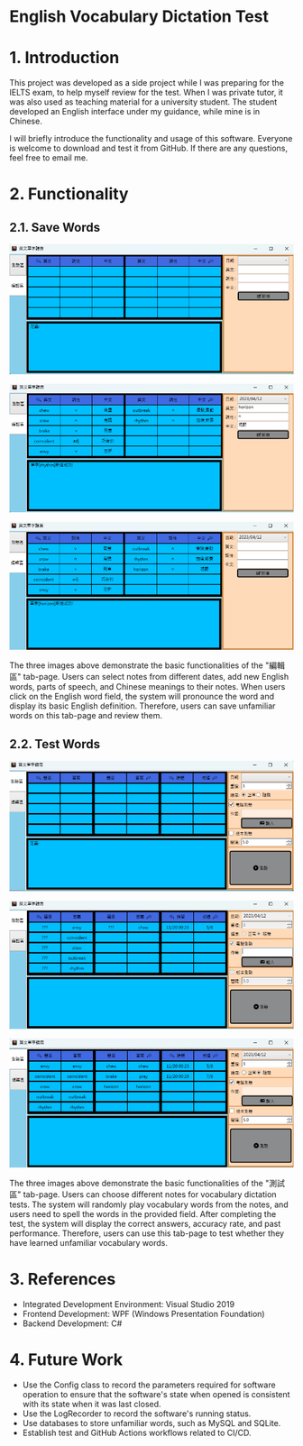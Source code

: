# English Vocabulary Dictation Test

# 1. Introduction

This project was developed as a side project while I was preparing for the IELTS exam, to help myself review for the test. When I was private tutor, it was also used as teaching material for a university student. The student developed an English interface under my guidance, while mine is in Chinese.

I will briefly introduce the functionality and usage of this software. Everyone is welcome to download and test it from GitHub. If there are any questions, feel free to email me.

# 2. Functionality

## 2.1. Save Words

![Image Error](./Other/Image/image_01.png)

![Image Error](./Other/Image/image_02.png)

![Image Error](./Other/Image/image_03.png)

The three images above demonstrate the basic functionalities of the "編輯區" tab-page. Users can select notes from different dates, add new English words, parts of speech, and Chinese meanings to their notes. When users click on the English word field, the system will pronounce the word and display its basic English definition. Therefore, users can save unfamiliar words on this tab-page and review them.

## 2.2. Test Words

![Image Error](./Other/Image/image_04.png)

![Image Error](./Other/Image/image_05.png)

![Image Error](./Other/Image/image_06.png)

The three images above demonstrate the basic functionalities of the "測試區" tab-page. Users can choose different notes for vocabulary dictation tests. The system will randomly play vocabulary words from the notes, and users need to spell the words in the provided field. After completing the test, the system will display the correct answers, accuracy rate, and past performance. Therefore, users can use this tab-page to test whether they have learned unfamiliar vocabulary words.

# 3. References

 - Integrated Development Environment: Visual Studio 2019
 - Frontend Development: WPF (Windows Presentation Foundation)
 - Backend Development: C#

# 4. Future Work

 - Use the Config class to record the parameters required for software operation to ensure that the software's state when opened is consistent with its state when it was last closed.
 - Use the LogRecorder to record the software's running status.
 - Use databases to store unfamiliar words, such as MySQL and SQLite.
 - Establish test and GitHub Actions workflows related to CI/CD.
